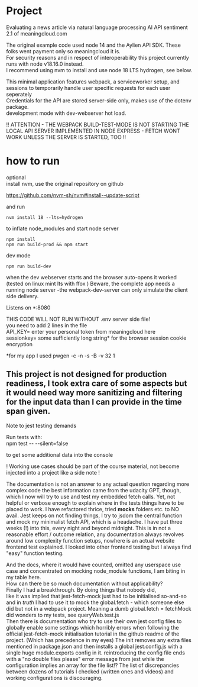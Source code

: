 # Project

Evaluating a news article via natural language processing AI API sentiment 2.1 of meaningcloud.com  

The original example code used node 14 and the Aylien API SDK. These folks went payment only so meaningcloud it is.  
For security reasons and in respect of interoperability this project currently runs with node v18.16.0
instead.  
I recommend using nvm to install and use node 18 LTS hydrogen, see below. 

This minimal application features webpack, a serviceworker setup, and sessions to temporarily handle user specific requests for each user seperately  
Credentials for the API are stored server-side only, makes use of the dotenv package.  
development mode with dev-webserver hot load.  
 
!! ATTENTION - THE WEBPACK BUILD-TEST-MODE IS NOT STARTING THE LOCAL API SERVER IMPLEMENTED IN NODE EXPRESS - FETCH WONT WORK UNLESS THE SERVER IS STARTED, TOO !!    
   
  
# how to run
optional  
install nvm, use the original repository on github  
  
https://github.com/nvm-sh/nvm#install--update-script  
  
and run  
```
nvm install 18 --lts=hydrogen
``` 
to inflate node_modules and start node server
```
npm install
npm run build-prod && npm start
```

dev mode 
```
npm run build-dev
```
when the dev webserver starts and the browser auto-opens it worked (tested on linux mint lts with ffox )
Beware, the complete app needs a running node server -the webpack-dev-server can only simulate the client side delivery.

Listens on *:8080


THIS CODE WILL NOT RUN WITHOUT .env server side file!  
you need to add 2 lines in the file  
API_KEY=   enter your personal token from meaningcloud here  
sessionkey= some  sufficiently long string* for the browser session cookie encryption  
  
 *for my app I used pwgen -c -n -s -B -v 32 1   

This project is not designed for production readiness, I took extra care of 
some aspects but it would need way more sanitizing and filtering for the input data than
I can provide in the time span given.  
-- 
Note to jest testing demands

Run tests with:  
npm test -- --silent=false  

to get some additional data into the console  

! Working use cases should be part of the course material, not become injected into a project like a side note !

The documentation is not an answer to any actual question regarding more complex code the best information came from the udacity GPT, though,
which I now will try to use and test my embedded fetch calls.
Yet, not helpful or verbose enough to explain where in the tests things have to be placed to work. 
I have refactored thrice, tried __mocks__ folders etc. to NO avail.
Jest keeps on not finding things, I try to jsdom the central function and mock my minimalist fetch API, which is a headache. I have put three weeks (!) into this,  every night and beyond midnight.
This is in not a reasonable effort / outcome relation, any documentation always revolves around  low complexity function setups,
nowhere is an actual website frontend test explained. 
I looked into other frontend testing but I always find "easy" function testing.

And the docs, where it would have counted, omitted any userspace use case and concentrated on mocking node_module functions, I am biting in my table here.  
How can there be so much documentation without applicability?  
Finally I had a breakthrough. By doing things that nobody did,  
like it was implied that jest-fetch-mock just had to be initialised so-and-so  
and in _truth_ I had to use it to mock the global.fetch - which someone else did    but not in a webpack project. Meaning a dumb global.fetch = fetchMock  
did wonders to my tests, see queryWeb.test.js  
Then there is documentation who try to use their own jest config files to globally enable some settings which horribly errors when following the official jest-fetch-mock initialisation tutorial in the github readme of the project. (Which has precedence in my eyes)
 The init removes any extra files mentioned in package.json and then installs a global jest.config.js with a single huge module.exports config in it.
reintroducing the config file ends with a "no double files please" error message from jest while the configuration implies an array for the file list!?
The list of discrepancies between dozens of tutorials I checked (written ones and videos) and working configurations is discouraging.




